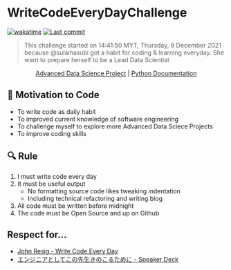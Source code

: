 # WriteCodeEveryDayChallenge
[![wakatime](https://wakatime.com/badge/user/7582c4e3-d09e-4202-8f65-4d19e7c9585e/project/6c5e9496-ce75-4852-bd72-7d4cbbf82525.svg)](https://wakatime.com/badge/user/7582c4e3-d09e-4202-8f65-4d19e7c9585e/project/6c5e9496-ce75-4852-bd72-7d4cbbf82525)
<a href="https://github.com/sulaihasubi/WriteCodeEveryDayChallenge/commits/master">
        <img alt="Last commit" src="https://img.shields.io/github/last-commit/sulaihasubi/WriteCodeEveryDayChallenge">
</a>


> This challenge started on 14:41:50 MYT, Thursday, 9 December 2021 because @sulaihasubi got a habit for coding & learning everyday. She want to prepare herself to be a Lead Data Scientist

<p align="center">
  <a href="#">Advanced Data Science Project</a>
  |
  <a href="#">Python Documentation</a>
</p>

## 🦾 Motivation to Code 

- To write code as daily habit 
- To improved current knowledge of software engineering
- To challenge myself to explore more Advanced Data Sciece Projects
- To improve coding skills

## 🔍 Rule

1. I must write code every day
2. It must be useful output
	- No formatting source code likes tweaking indentation
	- Including technical refactoring and writing blog
3. All code must be written before midnight
4. The code must be Open Source and up on Github

## Respect for...

- [John Resig - Write Code Every Day](https://johnresig.com/blog/write-code-every-day)
- [エンジニアとしてこの先生きのこるために - Speaker Deck](https://speakerdeck.com/rtechkouhou/enziniatositekofalsexian-sheng-kifalsekorutameni)
